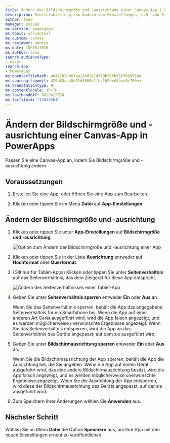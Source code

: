 ```yaml
---
title: Ändern der Bildschirmgröße und -ausrichtung einer Canvas-App | Microsoft-Dokumentation
description: Schrittanleitung zum Ändern von Einstellungen, z.B. von Bildschirmgröße und -ausrichtung einer Canvas-App in PowerApps
author: lonu
manager: kvivek
ms.service: powerapps
ms.topic: conceptual
ms.custom: canvas
ms.reviewer: anneta
ms.date: 10/16/2016
ms.author: lonu
search.audienceType:
- maker
search.app:
- PowerApps
ms.openlocfilehash: ab41707c06faa11dd2e1d519b72fb35ff6b9914a
ms.sourcegitcommit: 429b83aaa5a91d5868e1fbc169bed1bac0c709ea
ms.translationtype: HT
ms.contentlocale: th-TH
ms.lasthandoff: 08/24/2018
ms.locfileid: "42835581"
---
```

# <a name="change-screen-size-and-orientation-of-a-canvas-app-in-powerapps"></a>Ändern der Bildschirmgröße und -ausrichtung einer Canvas-App in PowerApps
Passen Sie eine Canvas-App an, indem Sie Bildschirmgröße und -ausrichtung ändern.

## <a name="prerequisites"></a>Voraussetzungen
1. Erstellen Sie eine App, oder öffnen Sie eine App zum Bearbeiten.

2. Klicken oder tippen Sie im Menü **Datei** auf **App-Einstellungen**.

## <a name="change-screen-size-and-orientation"></a>Ändern der Bildschirmgröße und -ausrichtung
1. Klicken oder tippen Sie unter **App-Einstellungen** auf **Bildschirmgröße und -ausrichtung**.

    ![Option zum Ändern der Bildschirmgröße und -ausrichtung einer App](./media/set-aspect-ratio-portrait-landscape/size-orientation.png)

2. Klicken oder tippen Sie in der Liste **Ausrichtung** entweder auf **Hochformat** oder **Querformat**.

3. (Gilt nur für Tablet-Apps) Klicken oder tippen Sie unter **Seitenverhältnis** auf das Seitenverhältnis, das dem Zielgerät für diese App entspricht.

    ![Ändern des Seitenverhältnisses einer Tablet-App](./media/set-aspect-ratio-portrait-landscape/aspect-tablet.png)

4. Geben Sie unter **Seitenverhältnis sperren** entweder **Ein** oder **Aus** an.

    Wenn Sie das Seitenverhältnis sperren, behält die App das angegebene Seitenverhältnis für ein Smartphone bei. Wenn die App auf einer anderen Art Gerät ausgeführt wird, wird die App falsch angezeigt, und es werden möglicherweise unerwünschte Ergebnisse angezeigt. Wenn Sie das Seitenverhältnis entsperren, wird die App an das Seitenverhältnis des Geräts angepasst, auf dem sie ausgeführt wird.

5. Geben Sie unter **Bildschirmausrichtung sperren** entweder **Ein** oder **Aus** an.

    Wenn Sie die Bildschirmausrichtung der App sperren, behält die App die Ausrichtung bei, die Sie angeben. Wenn die App auf einem Gerät ausgeführt wird, das eine andere Bildschirmausrichtung besitzt, wird die App falsch angezeigt, und es werden möglicherweise unerwünschte Ergebnisse angezeigt. Wenn Sie die Ausrichtung der App entsperren, wird diese der Bildschirmausrichtung des Geräts angepasst, auf der sie ausgeführt wird.

6. Zum Speichern Ihrer Änderungen wählen Sie **Anwenden** aus.

## <a name="next-step"></a>Nächster Schritt
Wählen Sie im Menü **Datei** die Option **Speichern** aus, um Ihre App mit den neuen Einstellungen erneut zu veröffentlichen.
